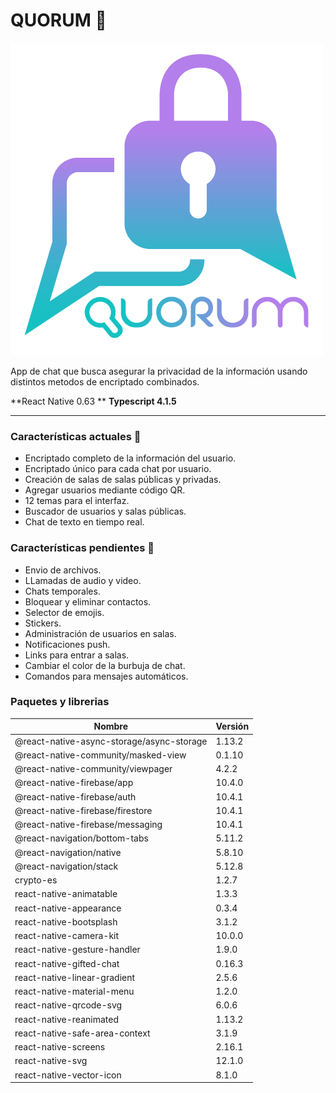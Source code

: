 # QUORUM 💬
![Logo quroum](https://github.com/jessimalak/Quorum_React/blob/master/assets/logoc1.png "Logo quroum")

App de chat que busca asegurar la privacidad de la información usando distintos metodos de encriptado combinados.

**React Native 0.63 **
**Typescript 4.1.5**

------------



### Características actuales 📌

- Encriptado completo de la información del usuario.
- Encriptado único para cada chat por usuario.
- Creación de salas de salas públicas y privadas.
- Agregar usuarios mediante código QR.
- 12 temas para el interfaz.
- Buscador de usuarios y salas públicas.
- Chat de texto en tiempo real.

### Características pendientes 📝

- Envio de archivos.
- LLamadas de audio y video.
- Chats temporales.
- Bloquear y eliminar contactos.
- Selector de emojis.
- Stickers.
- Administración de usuarios en salas.
- Notificaciones push.
- Links para entrar a salas.
- Cambiar el color de la burbuja de chat.
- Comandos para mensajes automáticos.

### Paquetes y librerias
|Nombre   | Versión  |
| ------------ | ------------ |
| @react-native-async-storage/async-storage  | 1.13.2  |
| @react-native-community/masked-view  | 0.1.10  |
| @react-native-community/viewpager  | 4.2.2  |
| @react-native-firebase/app  |  10.4.0 |
| @react-native-firebase/auth  | 10.4.1  |
| @react-native-firebase/firestore  | 10.4.1  |
| @react-native-firebase/messaging  | 10.4.1  |
| @react-navigation/bottom-tabs  | 5.11.2  |
| @react-navigation/native  | 5.8.10  |
| @react-navigation/stack  | 5.12.8  |
| crypto-es  | 1.2.7  |
| react-native-animatable  | 1.3.3  |
| react-native-appearance  | 0.3.4  |
| react-native-bootsplash  | 3.1.2  |
| react-native-camera-kit  | 10.0.0  |
| react-native-gesture-handler  | 1.9.0  |
| react-native-gifted-chat  | 0.16.3  |
| react-native-linear-gradient  | 2.5.6  |
| react-native-material-menu  | 1.2.0  |
| react-native-qrcode-svg  | 6.0.6  |
| react-native-reanimated  | 1.13.2  |
| react-native-safe-area-context  | 3.1.9  |
| react-native-screens  | 2.16.1  |
| react-native-svg  | 12.1.0  |
| react-native-vector-icon  | 8.1.0  |
